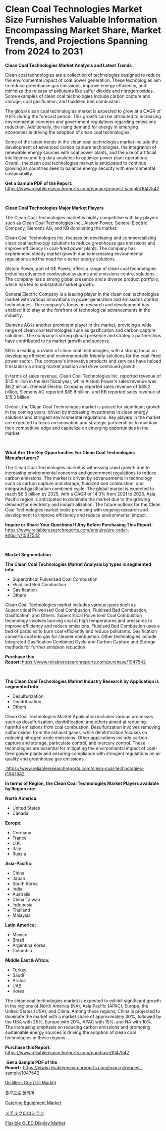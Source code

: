 <p><h1>Clean Coal Technologies Market Size Furnishes Valuable Information Encompassing Market Share, Market Trends, and Projections Spanning from 2024 to 2031</h1></p><p><strong>Clean Coal Technologies Market Analysis and Latest Trends</strong></p>
<p><p>Clean coal technologies are a collection of technologies designed to reduce the environmental impact of coal power generation. These technologies aim to reduce greenhouse gas emissions, improve energy efficiency, and minimize the release of pollutants like sulfur dioxide and nitrogen oxides. Some examples of clean coal technologies include carbon capture and storage, coal gasification, and fluidized bed combustion.</p><p>The global clean coal technologies market is expected to grow at a CAGR of 9.9% during the forecast period. This growth can be attributed to increasing environmental concerns and government regulations regarding emissions reduction. Additionally, the rising demand for energy in emerging economies is driving the adoption of clean coal technologies.</p><p>Some of the latest trends in the clean coal technologies market include the development of advanced carbon capture technologies, the integration of renewable energy sources with coal power plants, and the use of artificial intelligence and big data analytics to optimize power plant operations. Overall, the clean coal technologies market is anticipated to continue growing as countries seek to balance energy security with environmental sustainability.</p></p>
<p><strong>Get a Sample PDF of the Report:&nbsp;</strong> <a href="https://www.reliableresearchreports.com/enquiry/request-sample/1047542">https://www.reliableresearchreports.com/enquiry/request-sample/1047542</a></p>
<p>&nbsp;</p>
<p><strong>Clean Coal Technologies Major Market Players</strong></p>
<p><p>The Clean Coal Technologies market is highly competitive with key players such as Clean Coal Technologies Inc., Alstom Power, General Electric Company, Siemens AG, and KB dominating the market. </p><p>Clean Coal Technologies Inc. focuses on developing and commercializing clean coal technology solutions to reduce greenhouse gas emissions and improve efficiency in coal-fired power plants. The company has experienced steady market growth due to increasing environmental regulations and the need for cleaner energy solutions. </p><p>Alstom Power, part of GE Power, offers a range of clean coal technologies including advanced combustion systems and emissions control solutions. The company has a strong global presence and a diverse product portfolio, which has led to substantial market growth.</p><p>General Electric Company is a leading player in the clean coal technologies market with various innovations in power generation and emissions control technologies. The company's focus on research and development has enabled it to stay at the forefront of technological advancements in the industry.</p><p>Siemens AG is another prominent player in the market, providing a wide range of clean coal technologies such as gasification and carbon capture solutions. The company's strong global presence and strategic partnerships have contributed to its market growth and success.</p><p>KB is a leading provider of clean coal technologies, with a strong focus on developing efficient and environmentally friendly solutions for the coal-fired power sector. The company's innovative products and services have helped it establish a strong market position and drive continued growth.</p><p>In terms of sales revenue, Clean Coal Technologies Inc. reported revenue of $1.5 million in the last fiscal year, while Alstom Power's sales revenue was $6.2 billion. General Electric Company reported sales revenue of $89.2 billion, Siemens AG reported $85.8 billion, and KB reported sales revenue of $15.3 billion. </p><p>Overall, the Clean Coal Technologies market is poised for significant growth in the coming years, driven by increasing investments in clean energy solutions and stringent environmental regulations. Key players in the market are expected to focus on innovation and strategic partnerships to maintain their competitive edge and capitalize on emerging opportunities in the market.</p></p>
<p>&nbsp;</p>
<p><strong>What Are The Key Opportunities For Clean Coal Technologies Manufacturers?</strong></p>
<p><p>The Clean Coal Technologies market is witnessing rapid growth due to increasing environmental concerns and government regulations to reduce carbon emissions. The market is driven by advancements in technology such as carbon capture and storage, fluidized bed combustion, and integrated gasification combined cycle. The global market is expected to reach $6.5 billion by 2025, with a CAGR of 14.3% from 2021 to 2025. Asia Pacific region is anticipated to dominate the market due to the growing demand for electricity and industrialization. The future outlook for the Clean Coal Technologies market looks promising with ongoing research and development to improve efficiency and reduce environmental impact.</p></p>
<p><strong>Inquire or Share Your Questions If Any Before Purchasing This Report:</strong> <a href="https://www.reliableresearchreports.com/enquiry/pre-order-enquiry/1047542">https://www.reliableresearchreports.com/enquiry/pre-order-enquiry/1047542</a></p>
<p>&nbsp;</p>
<p><strong>Market Segmentation</strong></p>
<p><strong>The Clean Coal Technologies Market Analysis by types is segmented into:</strong></p>
<p><ul><li>Supercritical Pulverised Coal Combustion</li><li>Fluidised Bed Combustion</li><li>Gasification</li><li>Others</li></ul></p>
<p><p>Clean Coal Technologies market includes various types such as Supercritical Pulverised Coal Combustion, Fluidised Bed Combustion, Gasification, and Others. Supercritical Pulverised Coal Combustion technology involves burning coal at high temperatures and pressures to improve efficiency and reduce emissions. Fluidised Bed Combustion uses a bed of particles to burn coal efficiently and reduce pollutants. Gasification converts coal into gas for cleaner combustion. Other technologies include Integrated Gasification Combined Cycle and Carbon Capture and Storage methods for further emission reduction.</p></p>
<p><strong>Purchase this Report:&nbsp;</strong><a href="https://www.reliableresearchreports.com/purchase/1047542">https://www.reliableresearchreports.com/purchase/1047542</a></p>
<p>&nbsp;</p>
<p><strong>The Clean Coal Technologies Market Industry Research by Application is segmented into:</strong></p>
<p><ul><li>Desulfurization</li><li>Denitrification</li><li>Others</li></ul></p>
<p><p>Clean Coal Technologies Market Application includes various processes such as desulfurization, denitrification, and others aimed at reducing harmful emissions from coal combustion. Desulfurization involves removing sulfur oxides from the exhaust gases, while denitrification focuses on reducing nitrogen oxide emissions. Other applications include carbon capture and storage, particulate control, and mercury control. These technologies are essential for mitigating the environmental impact of coal-fired power plants and ensuring compliance with stringent regulations on air quality and greenhouse gas emissions.</p></p>
<p><a href="https://www.reliableresearchreports.com/clean-coal-technologies-r1047542">&nbsp;https://www.reliableresearchreports.com/clean-coal-technologies-r1047542</a></p>
<p><strong>In terms of Region, the Clean Coal Technologies Market Players available by Region are:</strong></p>
<p>
    <p> <strong> North America: </strong>
        <ul>
            <li>United States</li>
            <li>Canada</li>
        </ul>
        </p> 
    <p> <strong> Europe: </strong>
        <ul>
            <li>Germany</li>
            <li>France</li>
            <li>U.K.</li>
            <li>Italy</li>
            <li>Russia</li>
        </ul>
        </p> 
    <p> <strong> Asia-Pacific: </strong>
        <ul>
            <li>China</li>
            <li>Japan</li>
            <li>South Korea</li>
            <li>India</li>
            <li>Australia</li>
            <li>China Taiwan</li>
            <li>Indonesia</li>
            <li>Thailand</li>
            <li>Malaysia</li>
        </ul>
        </p> 
    <p> <strong> Latin America: </strong>
        <ul>
            <li>Mexico</li>
            <li>Brazil</li>
            <li>Argentina Korea</li>
            <li>Colombia</li>
        </ul>
        </p> 
    <p> <strong> Middle East & Africa: </strong>
        <ul>
            <li>Turkey</li>
            <li>Saudi</li>
            <li>Arabia</li>
            <li>UAE</li>
            <li>Korea</li>
        </ul>
    </p>
    </p>
<p><p>The clean coal technologies market is expected to exhibit significant growth in the regions of North America (NA), Asia Pacific (APAC), Europe, the United States (USA), and China. Among these regions, China is projected to dominate the market with a market share of approximately 30%, followed by the USA with 25%, Europe with 20%, APAC with 15%, and NA with 10%. The increasing emphasis on reducing carbon emissions and promoting sustainable energy sources is driving the adoption of clean coal technologies in these regions.</p></p>
<p><strong>Purchase this Report: </strong><a href="https://www.reliableresearchreports.com/purchase/1047542">https://www.reliableresearchreports.com/purchase/1047542</a></p>
<p>&nbsp;<strong>Get a Sample PDF of the Report:&nbsp;&nbsp;</strong><a href="https://www.reliableresearchreports.com/enquiry/request-sample/1047542">https://www.reliableresearchreports.com/enquiry/request-sample/1047542</a></p>
<p><strong></strong></p>
<p><p><a href="https://issuu.com/reportprime-2/docs/distillers-corn-oil-market-size-2030.pptx">Distillers Corn Oil Market</a></p><p><a href="https://github.com/hxzi07639916/Market-Research-Report-List-1/blob/main/974210631394.md">플루오로 폴리머</a></p><p><a href="https://github.com/biheemgalvinlouises6hokrh3h/Market-Research-Report-List-2/blob/main/catering-equipment-market.md">Catering Equipment Market</a></p><p><a href="https://github.com/ihabdkwlxs948/Market-Research-Report-List-1/blob/main/379733334272.md">メチルクロロシラン</a></p><p><a href="https://www.linkedin.com/pulse/flexible-oled-display-market-trends-forecast-competitive-dcvye?trackingId=GwjOOPtgd5JdU3I3P0o3tg%3D%3D">Flexible OLED Display Market</a></p></p>